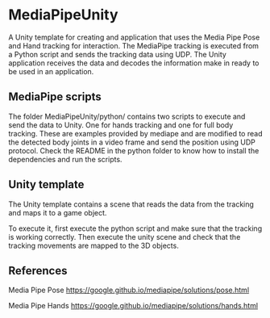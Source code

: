 # MediaPipeUnity

A Unity template for creating and application that uses the Media Pipe Pose and Hand tracking for interaction. 
The MediaPipe tracking is executed from a Python script and sends the tracking data using UDP. 
The Unity application receives the data and decodes the information make in ready to be used in an application. 

## MediaPipe scripts
The folder MediaPipeUnity/python/ contains two scripts to execute and send the data to Unity. 
One for hands tracking and one for full body tracking. 
These are examples provided by mediape and are modified to read the detected body joints in a video frame and send the position using UDP protocol. 
Check the README in the python folder to know how to install the dependencies and run the scripts. 

## Unity template
The Unity template contains a scene that reads the data from the tracking and maps it to a game object. 

To execute it, first execute the python script and make sure that the tracking is working correctly. 
Then execute the unity scene and check that the tracking movements are mapped to the 3D objects. 

## References

Media Pipe Pose
https://google.github.io/mediapipe/solutions/pose.html

Media Pipe Hands
https://google.github.io/mediapipe/solutions/hands.html
